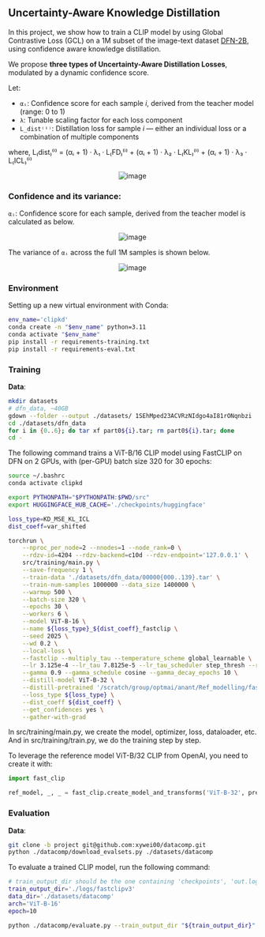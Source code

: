 ## Uncertainty-Aware Knowledge Distillation

In this project, we show how to train a CLIP model by using Global Contrastive Loss (GCL) on a 1M subset of the image-text dataset [DFN-2B](https://huggingface.co/datasets/apf1/datafilteringnetworks_2b), using confidence aware knowledge distillation.

We propose **three types of Uncertainty-Aware Distillation Losses**, modulated by a dynamic confidence score.

Let:

- `αᵢ`: Confidence score for each sample *i*, derived from the teacher model (range: 0 to 1)
- `λ`: Tunable scaling factor for each loss component
- `L_dist⁽ⁱ⁾`: Distillation loss for sample *i* — either an individual loss or a combination of multiple components

where, L₍dist₎⁽ⁱ⁾ = (αᵢ + 1) · λ₁ · L₍FD₎⁽ⁱ⁾ + (αᵢ + 1) · λ₂ · L₍KL₎⁽ⁱ⁾ + (αᵢ + 1) · λ₃ · L₍ICL₎⁽ⁱ⁾

<p align="center">
  <img src="https://github.com/user-attachments/assets/7b066619-acb6-4faf-8a0c-cc7f350d6d73" alt="image" />
</p>


### Confidence and its variance:

`αᵢ`: Confidence score for each sample, derived from the teacher model is calculated as below.

<p align="center">
  <img src="https://github.com/user-attachments/assets/7bffc8ee-9f1a-46cb-9374-03f503ae1f6e" alt="image" />
</p>

The variance of `αᵢ` across the full 1M samples is shown below.

<p align="center">
  <img src="https://github.com/user-attachments/assets/394f4bd4-9ae1-46b3-ab15-44ae08cb65a3" alt="image" />
</p>

### Environment

Setting up a new virtual environment with Conda:
````bash
env_name='clipkd'
conda create -n "$env_name" python=3.11
conda activate "$env_name"
pip install -r requirements-training.txt
pip install -r requirements-eval.txt
````

### Training

**Data**:
```bash
mkdir datasets
# dfn_data, ~40GB
gdown --folder --output ./datasets/ 1SEhMped23ACVRzNIdgo4aI81rONqnbzi
cd ./datasets/dfn_data
for i in {0..6}; do tar xf part0${i}.tar; rm part0${i}.tar; done
cd -
```

The following command trains a ViT-B/16 CLIP model using FastCLIP on DFN on 2 GPUs, with (per-GPU) batch size 320 for 30 epochs:
```bash
source ~/.bashrc
conda activate clipkd

export PYTHONPATH="$PYTHONPATH:$PWD/src"
export HUGGINGFACE_HUB_CACHE='./checkpoints/huggingface'

loss_type=KD_MSE_KL_ICL
dist_coeff=var_shifted

torchrun \
    --nproc_per_node=2 --nnodes=1 --node_rank=0 \
    --rdzv-id=4204 --rdzv-backend=c10d --rdzv-endpoint='127.0.0.1' \
    src/training/main.py \
    --save-frequency 1 \
    --train-data './datasets/dfn_data/00000{000..139}.tar' \
    --train-num-samples 1000000 --data_size 1400000 \
    --warmup 500 \
    --batch-size 320 \
    --epochs 30 \
    --workers 6 \
    --model ViT-B-16 \
    --name ${loss_type}_${dist_coeff}_fastclip \
    --seed 2025 \
    --wd 0.2 \
    --local-loss \
    --fastclip --multiply_tau --temperature_scheme global_learnable \
    --lr 3.125e-4 --lr_tau 7.8125e-5 --lr_tau_scheduler step_thresh --rho 11.0 \
    --gamma 0.9 --gamma_schedule cosine --gamma_decay_epochs 10 \
    --distill-model ViT-B-32 \
    --distill-pretrained '/scratch/group/optmai/anant/Ref_modelling/fast_clip/src/clip_vit_b32_openai.pth' \
    --loss_type ${loss_type} \
    --dist_coeff ${dist_coeff} \
    --get_confidences yes \
    --gather-with-grad

```

In src/training/main.py, we create the model, optimizer, loss, dataloader, etc. And in src/training/train.py, we do the training step by step.

To leverage the reference model ViT-B/32 CLIP from OpenAI, you need to create it with:
```python
import fast_clip

ref_model, _, _ = fast_clip.create_model_and_transforms('ViT-B-32', pretrained='openai')
```

### Evaluation

**Data**:
```bash
git clone -b project git@github.com:xywei00/datacomp.git
python ./datacomp/download_evalsets.py ./datasets/datacomp
```

To evaluate a trained CLIP model, run the following command:
```bash
# train_output_dir should be the one containing 'checkpoints', 'out.log', etc.
train_output_dir='./logs/fastclipv3'
data_dir='./datasets/datacomp'
arch='ViT-B-16'
epoch=10

python ./datacomp/evaluate.py --train_output_dir "${train_output_dir}" --data_dir "${data_dir}" --epoch "${epoch}" --arch "${arch}"
```
